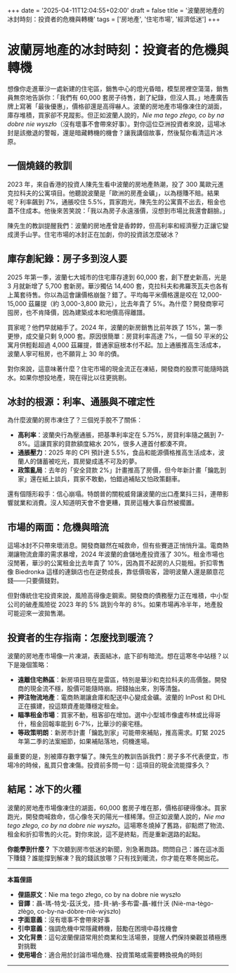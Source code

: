 +++
date = '2025-04-11T12:04:55+02:00'
draft = false
title = '波蘭房地產的冰封時刻：投資者的危機與轉機'
tags = ['房地產', '住宅市場', '經濟低迷']
+++

# 波蘭房地產的冰封時刻：投資者的危機與轉機

想像你走進華沙一處新建的住宅區，銷售中心的燈光昏暗，模型房裡空蕩蕩，銷售員無奈地告訴你：「我們有 60,000 套房子待售，創了紀錄，但沒人買。」地產廣告牌上寫著「最後優惠」，價格卻還是高得嚇人。波蘭的房地產市場像凍住的湖面，庫存堆積，買家卻不見蹤影。但正如波蘭人說的，*Nie ma tego złego, co by na dobre nie wyszło*（沒有壞事不會帶來好事）。對你這位亞洲投資者來說，這場冰封是該撤退的警報，還是暗藏轉機的機會？讓我講個故事，然後幫你看清這片冰原。

## 一個燒錢的教訓

2023 年，來自香港的投資人陳先生看中波蘭的房地產熱潮，投了 300 萬歐元進克拉科夫的公寓項目。他聽說波蘭是「歐洲的房產金礦」，以為穩賺不賠。結果呢？利率飆到 7%，通脹咬住 5.5%，買家跑光，陳先生的公寓賣不出去，租金也蓋不住成本。他後來苦笑說：「我以為房子永遠漲價，沒想到市場比我還會翻臉。」

陳先生的教訓提醒我們：波蘭的房地產曾是香餑餑，但高利率和經濟壓力正讓它變成燙手山芋。住宅市場的冰封正在加劇，你的投資該怎麼破冰？

## 庫存創紀錄：房子多到沒人要

2025 年第一季，波蘭七大城市的住宅庫存達到 60,000 套，創下歷史新高，光是 3 月就新增了 5,700 套新房。華沙獨佔 14,400 套，克拉科夫和弗羅茨瓦夫也各有上萬套待售。你以為這會讓價格崩盤？錯了。平均每平米價格還是咬在 12,000-15,000 茲羅提（約 3,000-3,800 歐元），比去年貴了 5%。為什麼？開發商寧可囤房，也不肯降價，因為建築成本和地價高得離譜。

買家呢？他們早就縮手了。2024 年，波蘭的新房銷售比前年跌了 15%，第一季更慘，成交量只剩 9,000 套。原因很簡單：房貸利率高達 7%，一個 50 平米的公寓月供輕鬆超過 4,000 茲羅提，普通家庭根本付不起。加上通脹推高生活成本，波蘭人寧可租房，也不願背上 30 年的債。

對你來說，這意味著什麼？住宅市場的現金流正在凍結，開發商的股票可能隨時跳水。如果你想投地產，現在得比以往更挑剔。

## 冰封的根源：利率、通脹與不確定性

為什麼波蘭的房市凍住了？三個兇手脫不了關係：

- **高利率**：波蘭央行為壓通脹，把基準利率定在 5.75%，房貸利率隨之飆到 7-8%。這讓買家的貸款額度縮水 20%，很多人連首付都湊不齊。
- **通脹壓力**：2025 年的 CPI 預計達 5.5%，食品和能源價格推高生活成本，波蘭人的儲蓄被吃光，買房變成遙不可及的夢。
- **政策亂局**：去年的「安全貸款 2%」計畫推高了房價，但今年新計畫「鑰匙到家」還在紙上談兵，買家不敢動，怕錯過補貼又怕政策翻車。

還有個隱形殺手：信心崩塌。特朗普的關稅威脅讓波蘭的出口產業抖三抖，連帶影響就業和消費。沒人知道明天會不會更糟，買房這種大事自然被擱置。

## 市場的兩面：危機與暗流

這場冰封不只帶來壞消息。開發商雖然在喊救命，但有些賽道正悄悄升溫。電商熱潮讓物流倉庫的需求暴增，2024 年波蘭的倉儲地產投資漲了 30%。租金市場也沒閒著，華沙的公寓租金比去年貴了 10%，因為買不起房的人只能租。折扣零售像 Biedronka 這樣的連鎖店也在逆勢成長，靠低價吸客，證明波蘭人還是願意花錢——只要價錢對。

但對傳統住宅投資來說，風險高得像走鋼索。開發商的債務壓力正在堆積，中小型公司的破產風險從 2023 年的 5% 跳到今年的 8%。如果市場再冷半年，地產股可能迎來一波拋售潮。

## 投資者的生存指南：怎麼找到暖流？

波蘭的房地產市場像一片凍湖，表面結冰，底下卻有暗流。想在這寒冬中站穩？以下是幾個策略：

- **遠離住宅熱區**：新房項目現在是雷區，特別是華沙和克拉科夫的高價盤。開發商的現金流不穩，股價可能隨時崩。把錢抽出來，別等清盤。
- **押注物流地產**：電商熱潮讓倉庫和配送中心變成金礦。波蘭的 InPost 和 DHL 正在擴建，投這類資產能賺穩定租金。
- **瞄準租金市場**：買家不動，租客卻在增加。選中小型城市像盧布林或比得哥什，租金回報率能到 6-7%，比華沙的豪宅穩。
- **等政策明朗**：新房市計畫「鑰匙到家」可能帶來補貼，推高需求。盯緊 2025 年第二季的法案細節，如果補貼落地，伺機進場。

最重要的是，別被庫存數字騙了。陳先生的教訓告訴我們：房子多不代表便宜，市場冷的時候，亂買只會凍傷。投資前多問一句：這項目的現金流能撐多久？

## 結尾：冰下的火種

波蘭的房地產市場像凍住的湖面，60,000 套房子堆在那，價格卻硬得像冰。買家跑光，開發商喊救命，信心像冬天的陽光一樣稀薄。但正如波蘭人說的，*Nie ma tego złego, co by na dobre nie wyszło*。這場寒冬燒掉了舊路，卻點燃了物流、租金和折扣零售的火花。對你來說，這不是終點，而是重新選路的起點。

**你能學到什麼？** 下次聽到房市低迷的新聞，別急著跑路。問問自己：誰在這冰面下賺錢？誰能撐到解凍？我的錢該放哪？只有找到暖流，你才能在寒冬開出花。

---

**本篇俚語**

- **俚語原文**：Nie ma tego złego, co by na dobre nie wyszło  
- **音譯**：聶-瑪-特戈-茲沃戈，措-貝-納-多布雷-聶-維什沃 (Niè-ma-tègo-złègo, co-by-na-dòbre-niè-wýszło)  
- **字面意義**：沒有壞事不會帶來好事  
- **引申意義**：強調危機中常隱藏轉機，鼓勵在困境中尋找機會  
- **文化背景**：這句波蘭俚語常用於商業和生活場景，提醒人們保持樂觀並積極應對挑戰  
- **使用場合**：適合用於討論市場危機、投資策略或需要轉換視角的時刻  

---
